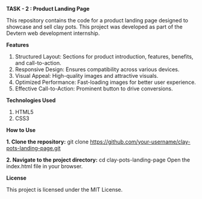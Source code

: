 **TASK - 2 :  Product Landing Page**

This repository contains the code for a product landing page designed to showcase and sell clay pots. This project was developed as part of the Devtern web development internship.

**Features**
1. Structured Layout: Sections for product introduction, features, benefits, and call-to-action.
2. Responsive Design: Ensures compatibility across various devices.
3. Visual Appeal: High-quality images and attractive visuals.
4. Optimized Performance: Fast-loading images for better user experience.
5. Effective Call-to-Action: Prominent button to drive conversions.

**Technologies Used**
1. HTML5
2. CSS3

**How to Use**

   **1. Clone the repository:**
         git clone https://github.com/your-username/clay-pots-landing-page.git
         
   **2. Navigate to the project directory:**
        cd clay-pots-landing-page
        Open the index.html file in your browser.

**License**

This project is licensed under the MIT License.
